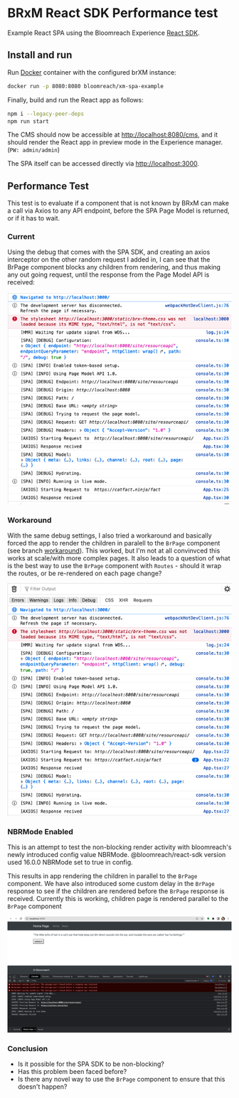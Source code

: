 # BRxM React SDK Performance test

Example React SPA using the Bloomreach Experience [React SDK](https://www.npmjs.com/package/@bloomreach/react-sdk).

## Install and run
Run [Docker](https://hub.docker.com/r/bloomreach/xm-spa-example) container with the configured brXM instance:
```bash
docker run -p 8080:8080 bloomreach/xm-spa-example
```
Finally, build and run the React app as follows:

```bash
npm i --legacy-peer-deps
npm run start
```

The CMS should now be accessible at <http://localhost:8080/cms>, and it should render the React app in preview mode in the Experience manager. (`PW: admin/admin`)

The SPA itself can be accessed directly via <http://localhost:3000>.

## Performance Test

This test is to evaluate if a component that is not known by BRxM can make a call via Axios to any API endpoint, before the SPA Page Model is returned, or if it has to wait.
### Current

Using the debug that comes with the SPA SDK, and creating an axios interceptor on the other random request I added in, I can see that the BrPage component blocks any children from rendering, and thus making any out going request, until the response from the Page Model API is received:

![Current Test](./assets/current.png "Current")

### Workaround

With the same debug settings, I also tried a workaround and basically forced the app to render the children in paralell to the `BrPage` component (see branch [workaround](../../tree/workaround)). This worked, but I'm not at all convinvced this works at scale/with more complex pages. It also leads to a question of what is the best way to use the `BrPage` component with `Routes` - should it wrap the routes, or be re-rendered on each page change? 

![Workaround Test](./assets/workaround.png "Workaround")


### NBRMode Enabled

This is an attempt to test the non-blocking render activity with bloomreach's newly introduced config value NBRMode.
@bloomreach/react-sdk version used 16.0.0
NBRMode set to true in config.

This results in app rendering the children in parallel to the `BrPage` component. We have also introduced some custom delay in the `BrPage` response to see if the children are rendered before the `BrPage` response is received. Currently this is working, children page is rendered parallel to the `BrPage` component

![NBRMode Enabled Test](./assets/non-blocking.png "Non-Blocking")

### Conclusion

- Is it possible for the SPA SDK to be non-blocking? 
- Has this problem been faced before? 
- Is there any novel way to use the `BrPage` component to ensure that this doesn't happen? 
